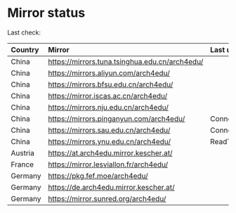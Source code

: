 <script src="./time.js"></script>
# Mirror status
Last check: <script type="text/javascript">localize(1678302985.6117082);</script>

|Country|Mirror|Last update|
|:------|:-----|:----------|
|China|https://mirrors.tuna.tsinghua.edu.cn/arch4edu/|<script type="text/javascript">localize(1678257397);</script>|
|China|https://mirrors.aliyun.com/arch4edu/|<script type="text/javascript">localize(1678214345);</script>|
|China|https://mirrors.bfsu.edu.cn/arch4edu/|<script type="text/javascript">localize(1678257397);</script>|
|China|https://mirror.iscas.ac.cn/arch4edu/|<script type="text/javascript">localize(1678257397);</script>|
|China|https://mirrors.nju.edu.cn/arch4edu/|<script type="text/javascript">localize(1678257397);</script>|
|China|https://mirrors.pinganyun.com/arch4edu/|ConnectionError|
|China|https://mirrors.sau.edu.cn/arch4edu/|ConnectionError|
|China|https://mirrors.ynu.edu.cn/arch4edu/|ReadTimeout|
|Austria|https://at.arch4edu.mirror.kescher.at/|<script type="text/javascript">localize(1678257397);</script>|
|France|https://mirror.lesviallon.fr/arch4edu/|<script type="text/javascript">localize(1678257397);</script>|
|Germany|https://pkg.fef.moe/arch4edu/|<script type="text/javascript">localize(1678257397);</script>|
|Germany|https://de.arch4edu.mirror.kescher.at/|<script type="text/javascript">localize(1678257397);</script>|
|Germany|https://mirror.sunred.org/arch4edu/|<script type="text/javascript">localize(1678257397);</script>|

<script src="./tablefilter/tablefilter.js"></script>
<script src="./table.js"></script>